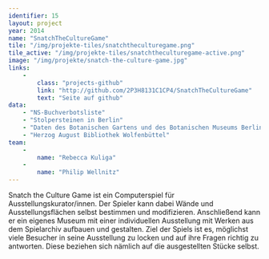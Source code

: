 ```yaml
---
identifier: 15
layout: project
year: 2014
name: "SnatchTheCultureGame"
tile: "/img/projekte-tiles/snatchtheculturegame.png"
tile_active: "/img/projekte-tiles/snatchtheculturegame-active.png"
image: "/img/projekte/snatch-the-culture-game.jpg"
links:
    -
        class: "projects-github"
        link: "http://github.com/2P3H8131C1CP4/SnatchTheCultureGame"
        text: "Seite auf github"
data:
    - "NS-Buchverbotsliste"
    - "Stolpersteinen in Berlin"
    - "Daten des Botanischen Gartens und des Botanischen Museums Berlin-Dahlem"
    - "Herzog August Bibliothek Wolfenbüttel"
team:
    -
        name: "Rebecca Kuliga"
    -
        name: "Philip Wellnitz"
---
```

Snatch the Culture Game ist ein Computerspiel für Ausstellungskurator/innen. Der Spieler kann dabei Wände und
Ausstellungsflächen selbst bestimmen und modifizieren. Anschließend kann er ein eigenes Museum mit einer individuellen
Ausstellung mit Werken aus dem Spielarchiv aufbauen und gestalten. Ziel der Spiels ist es, möglichst viele Besucher in
seine Ausstellung zu locken und auf ihre Fragen richtig zu antworten. Diese beziehen sich nämlich auf die ausgestellten
Stücke selbst.